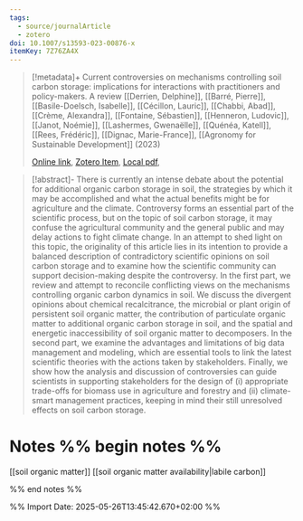 ```yaml
---
tags:
  - source/journalArticle
  - zotero
doi: 10.1007/s13593-023-00876-x
itemKey: 7Z76ZA4X
---
```

>[!metadata]+
> Current controversies on mechanisms controlling soil carbon storage: implications for interactions with practitioners and policy-makers. A review
> [[Derrien, Delphine]], [[Barré, Pierre]], [[Basile-Doelsch, Isabelle]], [[Cécillon, Lauric]], [[Chabbi, Abad]], [[Crème, Alexandra]], [[Fontaine, Sébastien]], [[Henneron, Ludovic]], [[Janot, Noémie]], [[Lashermes, Gwenaëlle]], [[Quénéa, Katell]], [[Rees, Frédéric]], [[Dignac, Marie-France]], 
> [[Agronomy for Sustainable Development]] (2023)
> 
> [Online link](https://hal.inrae.fr/hal-04032123), [Zotero Item](zotero://select/library/items/7Z76ZA4X), [Local pdf](file://C:/Users/aburg/Documents/references/zotero/storage/SJS54XY9/Derrien2023_Currentcontroversies.pdf), 

>[!abstract]-
>There is currently an intense debate about the potential for additional organic carbon storage in soil, the strategies by which it may be accomplished and what the actual benefits might be for agriculture and the climate. Controversy forms an essential part of the scientific process, but on the topic of soil carbon storage, it may confuse the agricultural community and the general public and may delay actions to fight climate change. In an attempt to shed light on this topic, the originality of this article lies in its intention to provide a balanced description of contradictory scientific opinions on soil carbon storage and to examine how the scientific community can support decision-making despite the controversy. In the first part, we review and attempt to reconcile conflicting views on the mechanisms controlling organic carbon dynamics in soil. We discuss the divergent opinions about chemical recalcitrance, the microbial or plant origin of persistent soil organic matter, the contribution of particulate organic matter to additional organic carbon storage in soil, and the spatial and energetic inaccessibility of soil organic matter to decomposers. In the second part, we examine the advantages and limitations of big data management and modeling, which are essential tools to link the latest scientific theories with the actions taken by stakeholders. Finally, we show how the analysis and discussion of controversies can guide scientists in supporting stakeholders for the design of (i) appropriate trade-offs for biomass use in agriculture and forestry and (ii) climate-smart management practices, keeping in mind their still unresolved effects on soil carbon storage.

# Notes %% begin notes %%
[[soil organic matter]]
[[soil organic matter availability|labile carbon]]

%% end notes %%




%% Import Date: 2025-05-26T13:45:42.670+02:00 %%
